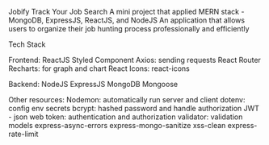 Jobify
Track Your Job Search
A mini project that applied MERN stack - MongoDB, ExpressJS, ReactJS, and NodeJS
An application that allows users to organize their job hunting process professionally and efficiently

Tech Stack

Frontend:
ReactJS
Styled Component
Axios: sending requests
React Router
Recharts: for graph and chart
React Icons: react-icons

Backend:
NodeJS
ExpressJS
MongoDB
Mongoose

Other resources:
Nodemon: automatically run server and client
dotenv: config env secrets
bcrypt: hashed password and handle authorization
JWT - json web token: authentication and authorization
validator: validation models
express-async-errors
express-mongo-sanitize
xss-clean
express-rate-limit
